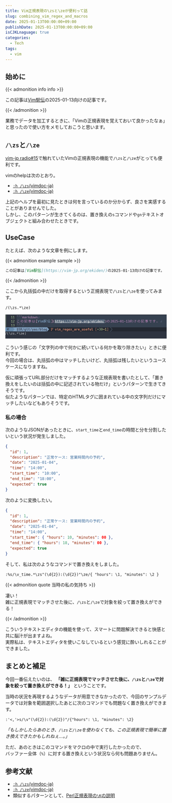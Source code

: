 ```yaml
---
title: Vim正規表現の\zsと\zeが便利って話
slug: combining_vim_regex_and_macros
date: 2025-01-13T00:00:00+09:00
publishDate: 2025-01-13T00:00:00+09:00
isCJKLnaguage: true
categories:
  - Tech
tags:
  - vim
---
```


## 始めに

{{< admonition info info >}}

この記事は[Vim駅伝](https://vim-jp.org/ekiden/)の2025-01-13向けの記事です。

{{< /admonition >}}

業務でデータを加工するときに、「Vimの正規表現を覚えておいて良かったなぁ」と思ったので使い方をメモしておこうと思います。

## `/\zs`と`/\ze`

[vim-jp radio#15](https://audee.jp/voice/show/91959)で触れていたVimの正規表現の機能で`/\zs`と`/\ze`がとっても便利です。

vimのhelpは次のとおり。

- [`:h /\zs`(vimdoc-ja)](https://vim-jp.org/vimdoc-ja/pattern.html#/%5Czs)
- [`:h /\ze`(vimdoc-ja)](https://vim-jp.org/vimdoc-ja/pattern.html#/%5Cze)

上記のヘルプを最初に見たときは何を言っているのか分からず、良さを実感することがありませんでした。\
しかし、このパターンが生きてくるのは、置き換えの`s`コマンドや`gn`テキストオブジェクトと組み合わせたときです。

## UseCase

たとえば、次のような文章を例にします。

{{< admonition example sample >}}

```markdown
この記事は[Vim駅伝](https://vim-jp.org/ekiden/)の2025-01-13向けの記事です。
```

{{< /admonition >}}

ここから丸括弧の中だけを取得するという正規表現で`/\zs`と`/\ze`を使ってみます。

```vim
/(\zs.*\ze)
```

![/(s.*e)](pattern_in_bracket.png)

こういう感じの「文字列の中で何かに続いている何かを取り除きたい」ときに便利です。\
今回の場合は、丸括弧の中はマッチしたいけど、丸括弧は残したいというユースケースになりますね。

仮に頑張ってURL部分だけをマッチするような正規表現を書いたとして、「置き換えをしたいのは括弧の中に記述されている物だけ」というパターンで生きてきそうです。\
似たようなパターンでは、特定のHTMLタグに囲まれている中の文字列だけにマッチしたいなどもありそうです。

### 私の場合

次のようなJSONがあったときに、`start_time`と`end_time`の時間と分を分割したいという状況が発生しました。

```json
{
  "id": 1,
  "description": "正常ケース: 営業時間内の予約",
  "date": "2025-01-04",
  "time": "14:00",
  "start_time": "10:00",
  "end_time": "18:00",
  "expected": true
}
```

次のように変換したい。

```json
{
  "id": 1,
  "description": "正常ケース: 営業時間内の予約",
  "date": "2025-01-04",
  "time": "14:00",
  "start_time": { "hours": 10, "minutes": 00 },
  "end_time": { "hours": 18, "minutes": 00 },
  "expected": true
}
```

そして、私は次のようなコマンドで置き換えをしました。

```vim
:%s/\v_time.*\zs"(\d{2}):(\d{2})"\ze/{ "hours": \1, "minutes": \2 }
```

<!-- textlint-disable -->
{{< admonition quote 当時の私の気持ち >}}
<!-- textlint-enable -->

凄い！\
雑に正規表現でマッチさせた後に、`/\zs`と`/\ze`で対象を絞って置き換えができる！

{{< /admonition >}}

こういうテキストエディタの機能を使って、スマートに問題解決できると快感と共に脳汁が出ますよね。\
実際私は、テキストエディタを使いこなしているという感覚に酔いしれることができました。

## まとめと補足

今回一番伝えたいのは、 **「雑に正規表現でマッチさせた後に、`/\zs`と`/\ze`で対象を絞って置き換えができる！」** ということです。

当時の状況を再現するようなデータが用意できなかったので、今回のサンプルデータでは対象を範囲選択したあとに次のコマンドでも問題なく置き換えができます。

```vim
:'<,'>s/\v"(\d{2}):(\d{2})"/{"hours": \1, "minutes": \2}
```

*「もしかしたらあのとき、`/\zs`と`/\ze`を使わなくても、この正規表現で簡単に置き換えできたかもしれねぇ…。」*

ただ、あのときはこのコマンドをマクロの中で実行したかったので、\
バッファー全体（`%`）に対する置き換えという状況なら何も問題ありません。

## 参考文献

- [`:h /\zs`(vimdoc-ja)](https://vim-jp.org/vimdoc-ja/pattern.html#/%5Czs)
- [`:h /\ze`(vimdoc-ja)](https://vim-jp.org/vimdoc-ja/pattern.html#/%5Cze)
- 類似するパターンとして、[Perl正規表現の`\K`の説明](https://perldoc.jp/docs/perl/5.40.0/perlre.pod#:~:text=(%3F%3C%3Dpattern)-,%5CK,-(*plb%3Apattern))
